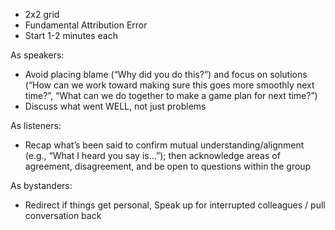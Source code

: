 
- 2x2 grid
- Fundamental Attribution Error
- Start 1-2 minutes each

As speakers:

- Avoid placing blame (“Why did you do this?”) and focus on solutions (“How can we work toward making sure this goes more smoothly next time?”, “What can we do together to make a game plan for next time?”)
- Discuss what went WELL, not just problems

As listeners:

- Recap what’s been said to confirm mutual understanding/alignment (e.g., “What I heard you say is...”); then acknowledge areas of agreement, disagreement, and be open to questions within the group

As bystanders:

- Redirect if things get personal, Speak up for interrupted colleagues / pull conversation back
